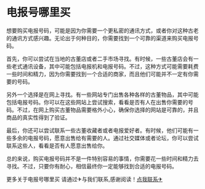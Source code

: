 # 电报号哪里买

想要购买电报号码，可能是因为你需要一个更私密的通讯方式，或者你对这种古老的通讯方式感兴趣。无论出于何种目的，你需要找到一个可靠的渠道来购买电报号码。

首先，你可以尝试在当地的古董店或者二手市场寻找。有时候，一些古董店会有一些老式通讯设备，其中可能包括电报机和电报号码。不过，这种方式可能需要耗费一些时间和精力，因为你需要找到一个合适的商家，而且他们可能并不一定有你需要的号码。

另外一个选择是在网上寻找。有一些网站专门出售各种各样的古董物品，其中可能包括电报号码。你可以在这些网站上尝试搜索，看看是否有人在出售你需要的号码。不过，在网上购买古董物品需要格外小心，确保你选择的网站是可靠的，并且商品的真实性得到了验证。

最后，你还可以尝试联系一些古董收藏者或者电报爱好者。有时候，他们可能有一些多余的电报号码，愿意出售给有需要的人。通过社交媒体或者论坛，你可以尝试联系这些人，看看是否有人愿意出售给你。

总的来说，购买电报号码并不是一件特别容易的事情，你需要花一些时间和精力去寻找。不过，只要你有耐心，相信最终你一定能够找到合适的电报号码。

更多关于电报号哪里买 请通过✈与我们联系,感谢阅读！[点我联系✈](https://mail.G208.com)